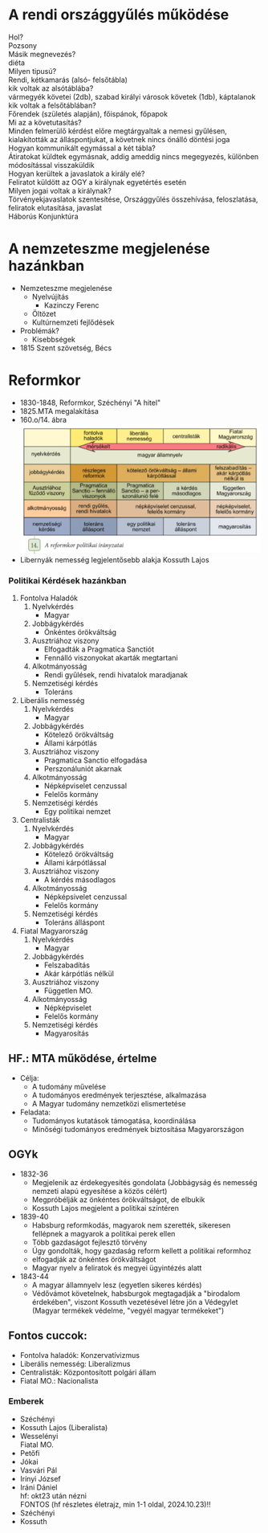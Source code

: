 # A rendi országgyűlés működése  
Hol?  
	Pozsony  
Másik megnevezés?  
	diéta  
Milyen tipusú?  
	Rendi, kétkamarás (alsó- felsőtábla)  
kik voltak az alsótáblába?  
	vármegyék követei (2db), szabad királyi városok követek (1db), káptalanok  
kik voltak a felsőtáblában?  
	Főrendek (születés alapján), főispánok, főpapok  
Mi az a követutasítás?  
	Minden felmerülő kérdést előre megtárgyaltak a nemesi gyűlésen, kialakították az álláspontjukat, a követnek nincs önálló döntési joga  
Hogyan kommunikált egymással a két tábla?  
	Átiratokat küldtek egymásnak, addig ameddig nincs megegyezés, különben módosítással visszaküldik  
Hogyan kerültek a javaslatok a király elé?  
	Feliratot küldött az OGY a királynak egyetértés esetén  
Milyen jogai voltak a királynak?  
	Törvényekjavaslatok szentesítése, Országgyűlés összehívása, feloszlatása, feliratok elutasítása, javaslat  
Háborús Konjunktúra  
# A nemzeteszme megjelenése hazánkban  
- Nemzeteszme megjelenése  
  - Nyelvújítás  
    - Kazinczy Ferenc  
  - Öltözet  
  - Kultúrnemzeti fejlődések  
- Problémák?  
  - Kisebbségek  
- 1815 Szent szövetség, Bécs  
# Reformkor  
- 1830-1848, Reformkor, Széchényi "A hitel"  
- 1825.MTA megalakítása  
- 160.o/14. ábra ![alt text](reformkor_ideologiai_iranyzatai.png)  
- Libernyák nemesség legjelentősebb alakja Kossuth Lajos  
### Politikai Kérdések hazánkban  
1. Fontolva Haladók  
   1. Nyelvkérdés  
      - Magyar  
   2. Jobbágykérdés  
      - Önkéntes örökváltság  
   3. Ausztriához viszony  
   	  - Elfogadták a Pragmatica Sanctiót  
   	  - Fennálló viszonyokat akarták megtartani  
   4. Alkotmányosság  
      - Rendi gyűlések, rendi hivatalok maradjanak  
   5. Nemzetiségi kérdés  
      - Toleráns  
2. Liberális nemesség  
   1. Nyelvkérdés  
      - Magyar  
   2. Jobbágykérdés  
      - Kötelező örökváltság  
      - Állami kárpótlás  
   3. Ausztriához viszony  
      - Pragmatica Sanctio elfogadása  
      - Perszonáluniót akarnak  
   4. Alkotmányosság  
      - Népképviselet cenzussal  
      - Felelős kormány  
   5. Nemzetiségi kérdés  
      - Egy politikai nemzet  
3. Centralisták  
   1. Nyelvkérdés  
      - Magyar  
   2. Jobbágykérdés  
      - Kötelező örökváltság  
      - Állami kárpótlással  
   3. Ausztriához viszony  
      - A kérdés másodlagos  
   4. Alkotmányosság  
      - Népképsivelet cenzussal  
      - Felelős kormány  
   5. Nemzetiségi kérdés  
      - Toleráns álláspont  
4. Fiatal Magyarország  
   1. Nyelvkérdés  
      - Magyar  
   2. Jobbágykérdés  
      - Felszabadítás  
      - Akár kárpótlás nélkül  
   3. Ausztriához viszony  
      - Független MO.  
   4. Alkotmányosság  
      - Népképviselet  
      - Felelős kormány  
   5. Nemzetiségi kérdés  
      - Magyarosítás  
  
## HF.: MTA működése, értelme  
- Célja:  
  - A tudomány művelése  
  - A tudományos eredmények terjesztése, alkalmazása  
  - A Magyar tudomány nemzetközi elismertetése  
- Feladata:  
  - Tudományos kutatások támogatása, koordinálása  
  - Minőségi tudományos eredmények biztosítása Magyarországon  
## OGYk  
- 1832-36  
  - Megjelenik az érdekegyesítés gondolata (Jobbágyság és nemesség nemzeti alapú egyesítése a közös célért)  
  - Megpróbélják az önkéntes örökváltságot, de elbukik  
  - Kossuth Lajos megjelent a politikai színtéren  
- 1839-40  
  - Habsburg reformkodás, magyarok nem szerették, sikeresen fellépnek a magyarok a politikai perek ellen  
  - Több gazdaságot fejlesztő törvény  
  - Úgy gondolták, hogy gazdaság reform kellett a politikai reformhoz  
  - elfogadják az önkéntes örökváltságot  
  - Magyar nyelv a feliratok és megyei ügyintézés alatt  
- 1843-44  
  - A magyar államnyelv lesz (egyetlen sikeres kérdés)  
  - Védővámot követelnek, habsburgok megtagadják a "birodalom érdekében", viszont Kossuth vezetésével létre jön a Védegylet (Magyar termékek védelme, "vegyél magyar termékeket")  
## Fontos cuccok:  
- Fontolva haladók: Konzervatívizmus  
- Liberális nemesség: Liberalizmus  
- Centralisták: Központosított polgári állam  
- Fiatal MO.: Nacionalista  
### Emberek  
- Széchényi  
- Kossuth Lajos (Liberalista)  
- Wesselényi  
Fiatal MO.  
- Petőfi  
- Jókai  
- Vasvári Pál  
- Irínyi József  
- Iráni Dániel  
hf: okt23 után nézni  
FONTOS (hf részletes életrajz, min 1-1 oldal, 2024.10.23)!!  
- Széchényi  
- Kossuth  
